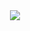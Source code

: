 
<div align="center">
    <a href="https://discord.com/users/814598133941010472" title="Discord Profile"><img src="https://lanyard-profile-readme.vercel.app/api/814598133941010472"></a>
</div>
